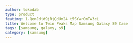 ```yaml
---
author: tokodab
type: product
featimg: 1-QenJdjd9jRjQdUm24_t5SYwrOmTw3cL
title: Welcome to Twin Peaks Map Samsung Galaxy S9 Case
tags: [samsung, galaxy, s9]
category: [samsung]
---
```

